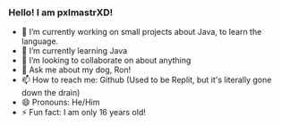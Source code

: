 ### Hello! I am pxlmastrXD!

- 🔭 I’m currently working on small projects about Java, to learn the language.
- 🌱 I’m currently learning Java
- 👯 I’m looking to collaborate on about anything
- 💬 Ask me about my dog, Ron!
- 📫 How to reach me: Github (Used to be Replit, but it's literally gone down the drain)
- 😄 Pronouns: He/Him
- ⚡ Fun fact: I am only 16 years old!
